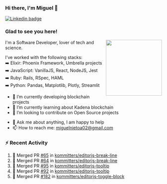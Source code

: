 ### Hi there, I'm Miguel 👋

<a href="https://linkedin.com/in/miguelnietoa/" target="_blank" rel="noopener noreferrer">
  <img src="https://img.shields.io/badge/-LinkedIn-0e76a8?style=flat-square&logo=Linkedin&logoColor=white" alt="Linkedin badge">
</a>
<!-- [![Website Badge](https://img.shields.io/badge/Website-3b5998?style=flat-square&logo=google-chrome&logoColor=white)](#notavailablenow#) 

<img src="https://i.imgur.com/tbrLrt5.gif" width=400 alt="Coding GIF" align="right"/>
-->


### Glad to see you here!
<a href="https://github.com/miguelnietoa"><img src="https://github-readme-stats.vercel.app/api?username=miguelnietoa&show_icons=true&hide_border=true&count_private=true&include_all_commits=true&theme=tokyonight" height="180em" align="right"/></a>
I'm a Software Developer, lover of tech and science. 

I've worked with the following stacks:\
➡️ Elixir: Phoenix Framework, Umbrella projects\
➡️ JavaScript: VanillaJS, React, NodeJS, Jest\
➡️ Ruby: Rails, RSpec, HAML\
➡️ Python: Pandas, Matplotlib, Plotly, Streamlit

- 🔭 I’m currently developing blockchain projects
- 🌱 I’m currently learning about Kadena blockchain
- 👯 I’m looking to contribute on Open Source projects
<!-- 
- 😄 I just finished a Machine Learning course! 
- 🤔 I’m looking for help with ...
-->
- 💬 Ask me about anything, I am happy to help
- 📫 How to reach me: miguelnietoa02@gmail.com


### ⚡ Recent Activity

<!--START_SECTION:activity-->
1. 🎉 Merged PR [#65](https://github.com/kommitters/editorjs-break-line/pull/65) in [kommitters/editorjs-break-line](https://github.com/kommitters/editorjs-break-line)
2. 🎉 Merged PR [#64](https://github.com/kommitters/editorjs-break-line/pull/64) in [kommitters/editorjs-break-line](https://github.com/kommitters/editorjs-break-line)
3. 🎉 Merged PR [#95](https://github.com/kommitters/editorjs-tooltip/pull/95) in [kommitters/editorjs-tooltip](https://github.com/kommitters/editorjs-tooltip)
4. 🎉 Merged PR [#92](https://github.com/kommitters/editorjs-tooltip/pull/92) in [kommitters/editorjs-tooltip](https://github.com/kommitters/editorjs-tooltip)
5. 🎉 Merged PR [#182](https://github.com/kommitters/editorjs-toggle-block/pull/182) in [kommitters/editorjs-toggle-block](https://github.com/kommitters/editorjs-toggle-block)
<!--END_SECTION:activity-->
